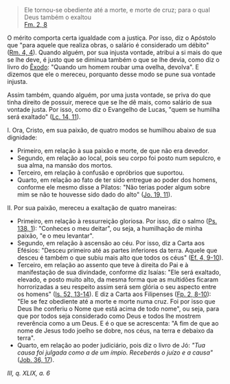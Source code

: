 
> Ele tornou-se obediente até a morte, e morte de cruz; para o qual Deus também o exaltou  
[Fm. 2, 8](https://vulgata.online/bible/Fm.2?ed=MS&vfn=MS.Fm.2.8:vs)

O mérito comporta certa igualdade com a justiça. Por isso, diz o Apóstolo que "para aquele que realiza obras, o salário é considerado um débito" ([Rm. 4, 4](https://vulgata.online/bible/Rm.4?ed=MS&vfn=MS.Rm.4.4:vs)). Quando alguém, por sua injusta vontade, atribui a si mais do que se lhe deve, é justo que se diminua também o que se lhe devia, como diz o livro do [Êxodo](https://vulgata.online/bible/Ex.22?ed=MS): "Quando um homem roubar uma ovelha, devolva". E dizemos que ele o mereceu, porquanto desse modo se pune sua vontade injusta.

Assim também, quando alguém, por uma justa vontade, se priva do que tinha direito de possuir, merece que se lhe dê mais, como salário de sua vontade justa. Por isso, como diz o Evangelho de Lucas, "quem se humilha será exaltado" ([Lc. 14, 11](https://vulgata.online/bible/Lc.14?ed=MS&vfn=MS.Lc.14.11:vs)).

I. Ora, Cristo, em sua paixão, de quatro modos se humilhou abaixo de sua dignidade:

- Primeiro, em relação à sua paixão e morte, de que não era devedor.
- Segundo, em relação ao local, pois seu corpo foi posto num sepulcro, e sua alma, na mansão dos mortos.
- Terceiro, em relação à confusão e opróbrios que suportou.
- Quarto, em relação ao fato de ter sido entregue ao poder dos homens, conforme ele mesmo disse a Pilatos: "Não terias poder algum sobre mim se não te houvesse sido dado do alto" ([Jo. 19, 11](https://vulgata.online/bible/Jo.19?ed=MS&vfn=MS.Jo.19.11:vs)).

II\. Por sua paixão, mereceu a exaltação de quatro maneiras: 

- Primeiro, em relação à ressurreição gloriosa. Por isso, diz o salmo ([Ps. 138, 1](https://vulgata.online/bible/Ps.138?ed=MS&vfn=MS.Ps.138.1:vs)): "Conheces o meu deitar", ou seja, a humilhação de minha paixão, "e o meu levantar".
- Segundo, em relação à ascensão ao céu. Por isso, diz a Carta aos Efésios: "Desceu primeiro até as partes inferiores da terra. Aquele que desceu é também o que subiu mais alto que todos os céus" ([Ef. 4, 9-10](https://vulgata.online/bible/Ef.4?ed=MS&vfn=MS.Ef.4.9-10:vs)).
- Terceiro, em relação ao assento que teve à direita do Pai e à manifestação de sua divindade, conforme diz Isaías: "Ele será exaltado, elevado, e posto muito alto, da mesma forma que as multidões ficaram horrorizadas a seu respeito assim será sem glória o seu aspecto entre os homens" ([Is. 52, 13-14](https://vulgata.online/bible/Is.52?ed=MS&vfn=MS.Is.52.13-14:vs)). E diz a Carta aos Filipenses ([Fp. 2, 8-10](https://vulgata.online/bible/Fp.2?ed=MS&vfn=MS.Fp.2.8-10:vs)): "Ele se fez obediente até a morte e morte numa cruz. Foi por isso que Deus lhe conferiu o Nome que está acima de todo nome", ou seja, para que por todos seja considerado como Deus e todos lhe mostrem reverência como a um Deus. E é o que se acrescenta: "A fim de que ao nome de Jesus todo joelho se dobre, nos céus, na terra e debaixo da terra".
- Quarto, em relação ao poder judiciário, pois diz o livro de Jó: *"Tua causa foi julgada como a de um ímpio. Receberás o juízo e a causa"* ([Job. 36, 17](https://vulgata.online/bible/Job.36?ed=MS&vfn=MS.Job.36.17:vs)).

*III, q. XLIX, a. 6*

